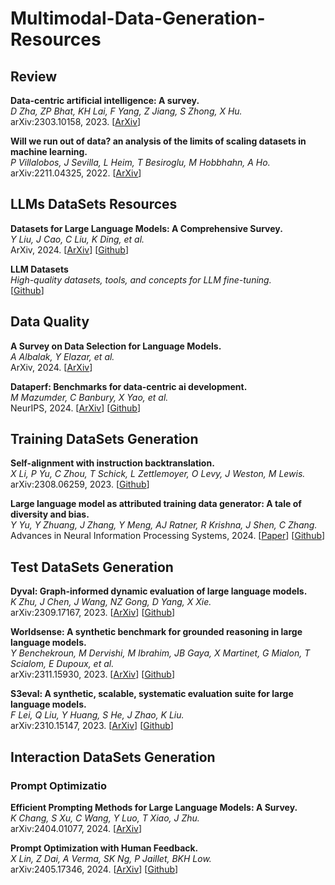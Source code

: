 # Multimodal-Data-Generation-Resources

## Review

**Data-centric artificial intelligence: A survey.**<br>
*D Zha, ZP Bhat, KH Lai, F Yang, Z Jiang, S Zhong, X Hu.*<br>
arXiv:2303.10158, 2023.
[[ArXiv](https://arxiv.org/pdf/2303.10158)]

**Will we run out of data? an analysis of the limits of scaling datasets in machine learning.**<br>
*P Villalobos, J Sevilla, L Heim, T Besiroglu, M Hobbhahn, A Ho.*<br>
arXiv:2211.04325, 2022.
[[ArXiv](https://arxiv.org/pdf/2211.04325)]

## LLMs DataSets Resources

**Datasets for Large Language Models: A Comprehensive Survey.**<br>
*Y Liu, J Cao, C Liu, K Ding, et al.*<br>
ArXiv, 2024.
[[ArXiv](https://arxiv.org/pdf/2402.18041)]
[[Github](https://github.com/yfzhang114/Awesome-Multimodal-Large-Language-Models)]

**LLM Datasets**<br>
*High-quality datasets, tools, and concepts for LLM fine-tuning.*<br>
[[Github](https://github.com/mlabonne/llm-datasets)]

## Data Quality

**A Survey on Data Selection for Language Models.**<br>
*A Albalak, Y Elazar, et al.*<br>
ArXiv, 2024.
[[ArXiv](http://arxiv.org/pdf/2402.16827)]

**Dataperf: Benchmarks for data-centric ai development.**<br>
*M Mazumder, C Banbury, X Yao, et al.*<br>
NeurIPS, 2024.
[[ArXiv](https://proceedings.neurips.cc/paper_files/paper/2023/file/112db88215e25b3ae2750e9eefcded94-Paper-Datasets_and_Benchmarks.pdf)]
[[Github](https://github.com/mlcommons/dataperf)]

## Training DataSets Generation

**Self-alignment with instruction backtranslation.**<br>
*X Li, P Yu, C Zhou, T Schick, L Zettlemoyer, O Levy, J Weston, M Lewis.*<br>
 arXiv:2308.06259, 2023.
[[Github](https://arxiv.org/pdf/2308.06259)]

**Large language model as attributed training data generator: A tale of diversity and bias.**<br>
*Y Yu, Y Zhuang, J Zhang, Y Meng, AJ Ratner, R Krishna, J Shen, C Zhang.*<br>
Advances in Neural Information Processing Systems, 2024.
[[Paper](https://proceedings.neurips.cc/paper_files/paper/2023/file/ae9500c4f5607caf2eff033c67daa9d7-Paper-Datasets_and_Benchmarks.pdf)]
[[Github](https://github.com/yueyu1030/AttrPrompt)]

## Test DataSets Generation

**Dyval: Graph-informed dynamic evaluation of large language models.**<br>
*K Zhu, J Chen, J Wang, NZ Gong, D Yang, X Xie.*<br>
arXiv:2309.17167, 2023.
[[ArXiv](https://arxiv.org/pdf/2309.17167)]
[[Github](https://github.com/microsoft/promptbench)]

**Worldsense: A synthetic benchmark for grounded reasoning in large language models.**<br>
*Y Benchekroun, M Dervishi, M Ibrahim, JB Gaya, X Martinet, G Mialon, T Scialom, E Dupoux, et al.*<br>
arXiv:2311.15930, 2023.
[[ArXiv](https://arxiv.org/pdf/2311.15930)]
[[Github](https://github.com/facebookresearch/worldsense)]

**S3eval: A synthetic, scalable, systematic evaluation suite for large language models.**<br>
*F Lei, Q Liu, Y Huang, S He, J Zhao, K Liu.*<br>
arXiv:2310.15147, 2023.
[[ArXiv](https://arxiv.org/pdf/2310.15147)]
[[Github](https://github.com/lfy79001/S3Eval)]

## Interaction DataSets Generation

### Prompt Optimizatio

**Efficient Prompting Methods for Large Language Models: A Survey.**<br>
*K Chang, S Xu, C Wang, Y Luo, T Xiao, J Zhu.*<br>
arXiv:2404.01077, 2024.
[[ArXiv](https://arxiv.org/pdf/2404.01077)]

**Prompt Optimization with Human Feedback.**<br>
*X Lin, Z Dai, A Verma, SK Ng, P Jaillet, BKH Low.*<br>
arXiv:2405.17346, 2024.
[[ArXiv](https://arxiv.org/pdf/2405.17346)]
[[Github](https://arxiv.org/pdf/2405.17346)]



